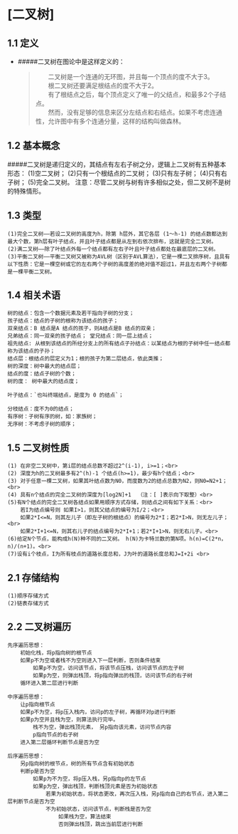 # [二叉树]
## 1.1 定义
  * #####二叉树在图论中是这样定义的：
    >&emsp;&emsp;二叉树是一个连通的无环图，并且每一个顶点的度不大于3。<br>
    &emsp;&emsp;根二叉树还要满足根结点的度不大于2。<br>
    &emsp;&emsp;有了根结点之后，每个顶点定义了唯一的父结点，和最多2个子结点。<br>
    &emsp;&emsp;然而，没有足够的信息来区分左结点和右结点。如果不考虑连通性，允许图中有多个连通分量，这样的结构叫做森林。<br>
## 1.2 基本概念
  #####二叉树是递归定义的，其结点有左右子树之分，逻辑上二叉树有五种基本形态：
  		(1)空二叉树；
		(2)只有一个根结点的二叉树；
		(3)只有左子树；
		(4)只有右子树；
		(5)完全二叉树。
		注意：尽管二叉树与树有许多相似之处，但二叉树不是树的特殊情形。
## 1.3 类型
	(1)完全二叉树——若设二叉树的高度为h，除第 h层外，其它各层 (1～h-1) 的结点数都达到最大个数，第h层有叶子结点，并且叶子结点都是从左到右依次排布，这就是完全二叉树。
	(2)满二叉树——除了叶结点外每一个结点都有左右子叶且叶子结点都处在最底层的二叉树。
	(3)平衡二叉树——平衡二叉树又被称为AVL树（区别于AVL算法），它是一棵二叉排序树，且具有以下性质：它是一棵空树或它的左右两个子树的高度差的绝对值不超过1，并且左右两个子树都是一棵平衡二叉树。
## 1.4 相关术语
	树的结点：包含一个数据元素及若干指向子树的分支；
	孩子结点：结点的子树的根称为该结点的孩子；
	双亲结点：B 结点是A 结点的孩子，则A结点是B 结点的双亲；
	兄弟结点：同一双亲的孩子结点； 堂兄结点：同一层上结点；
	祖先结点: 从根到该结点的所经分支上的所有结点子孙结点：以某结点为根的子树中任一结点都称为该结点的子孙；
	结点层：根结点的层定义为1；根的孩子为第二层结点，依此类推；
	树的深度：树中最大的结点层；
	结点的度：结点子树的个数；
	树的度： 树中最大的结点度；
	
	叶子结点：`也叫终端结点，是度为 0 的结点`；

```
分枝结点：度不为0的结点；
有序树：子树有序的树，如：家族树；
无序树：不考虑子树的顺序；
```
## 1.5 二叉树性质
	(1) 在非空二叉树中，第i层的结点总数不超过2^(i-1), i>=1；<br>
	(2) 深度为h的二叉树最多有2^(h)-1 个结点(h>=1)，最少有h个结点；<br>
	(3) 对于任意一棵二叉树，如果其叶结点数为N0，而度数为2的结点总数为N2，则N0=N2+1；<br>
	(4) 具有n个结点的完全二叉树的深度为[log2N]+1  （注：[ ]表示向下取整）<br>
	(5)有N个结点的完全二叉树各结点如果用顺序方式存储，则结点之间有如下关系：<br>
		若I为结点编号则 如果I>1，则其父结点的编号为I/2；<br>
		如果2*I<=N，则其左儿子（即左子树的根结点）的编号为2*I；若2*I>N，则无左儿子；<br>
		如果2*I+1<=N，则其右儿子的结点编号为2*I+1；若2*I+1>N，则无右儿子。<br>
	(6)给定N个节点，能构成h(N)种不同的二叉树。 h(N)为卡特兰数的第N项。h(n)=C(2*n，n)/(n+1)。<br>
	(7)设有i个枝点，I为所有枝点的道路长度总和，J为叶的道路长度总和J=I+2i <br>
	
	
## 2.1 存储结构
	(1)顺序存储方式
	(2)链表存储方式
## 2.2 二叉树遍历
	先序遍历思想：
		初始化栈，将p指向树的根节点
		如果p不为空或者栈不为空则进入下一层判断，否则条件结束
			如果p不为空，访问该节点，将该节点压栈，访问该节点的左子树
			如果p为空，则弹出栈顶，将p指向弹出的栈顶，访问该节点的右子树
		循环进入第二层进行判断
	
	中序遍历思想：
		让p指向根节点
		如果p不为空，将p压入栈内，访问p的左子树，再循环对p进行判断
		如果p为空并且栈为空，则算法执行完毕。
			栈不为空，弹出栈顶元素， 另p指向该元素，访问节点内容
			p指向节点的右子树
		进入第二层循环判断节点是否为空
	
	后序遍历思想：
		另p指向树的根节点，树的所有节点含有初始状态
		判断p是否为空 
			如果p为不为空，将p压入栈，另p指向p的左节点
			如果p为空，弹出栈顶，判断栈顶元素是否为初始状态 
				若果为初始状态，将状态更改，再次压入栈，另p指向自己的右节点，进入第二层判断节点是否为空
				不为初始状态，访问该节点，判断栈是否为空 
					如果栈为空，算法结束
					否则弹出栈顶，跳出当前层进行判断














